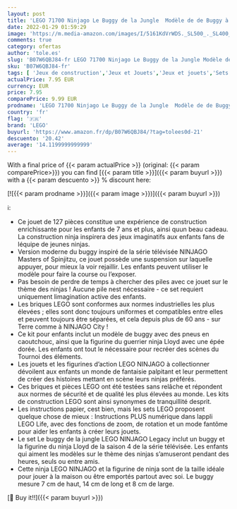 ```yaml
---
layout: post
title: 'LEGO 71700 Ninjago Le Buggy de la Jungle  Modèle de de Buggy à Construire avec Une Figurine de Ninja'
date: 2022-01-29 01:59:29
image: 'https://m.media-amazon.com/images/I/5161KdVrWDS._SL500_._SL400_.jpg'
comments: true
category: ofertas
author: 'tole.es'
slug: 'B07W6QBJ84-fr LEGO 71700 Ninjago Le Buggy de la Jungle Modèle de de...'
sku: 'B07W6QBJ84-fr'
tags: [ 'Jeux de construction','Jeux et Jouets','Jeux et jouets','Sets de jeux de construction','lego', ]
actualPrice: 7.95 EUR
currency: EUR
price: 7.95
comparePrice: 9.99 EUR
prodname: 'LEGO 71700 Ninjago Le Buggy de la Jungle  Modèle de de Buggy à Construire avec Une Figurine de Ninja'
country: 'fr'
flag: '🇫🇷'
brand: 'LEGO'
buyurl: 'https://www.amazon.fr/dp/B07W6QBJ84/?tag=tolees0d-21'
descuento: '20.42'
average: '14.1199999999999'
---
```


With a final price of {{< param actualPrice >}} (original: {{< param comparePrice>}}) you can find [{{< param title >}}]({{< param buyurl >}}) with a  {{< param descuento >}} % discount here:

[![{{< param prodname >}}]({{< param image >}})]({{< param buyurl >}})

ℹ️:

- Ce jouet de 127 pièces constitue une expérience de construction enrichissante pour les enfants de 7 ans et plus, ainsi quun beau cadeau. La construction ninja inspirera des jeux imaginatifs aux enfants fans de léquipe de jeunes ninjas.
- Version moderne du buggy inspiré de la série télévisée NINJAGO Masters of Spinjitzu, ce jouet possède une suspension sur laquelle appuyer, pour mieux la voir rejaillir. Les enfants peuvent utiliser le modèle pour faire la course ou l’exposer.
- Pas besoin de perdre de temps à chercher des piles avec ce jouet sur le thème des ninjas ! Aucune pile nest nécessaire - ce set requiert uniquement limagination active des enfants.
- Les briques LEGO sont conformes aux normes industrielles les plus élevées ; elles sont donc toujours uniformes et compatibles entre elles et peuvent toujours être séparées, et cela depuis plus de 60 ans - sur Terre comme à NINJAGO City !
- Ce kit pour enfants inclut un modèle de buggy avec des pneus en caoutchouc, ainsi que la figurine du guerrier ninja Lloyd avec une épée dorée. Les enfants ont tout le nécessaire pour recréer des scènes du Tournoi des éléments.
- Les jouets et les figurines d’action LEGO NINJAGO à collectionner dévoilent aux enfants un monde de fantaisie palpitant et leur permettent de créer des histoires mettant en scène leurs ninjas préférés.
- Ces briques et pièces LEGO ont été testées sans relâche et répondent aux normes de sécurité et de qualité les plus élevées au monde. Les kits de construction LEGO sont ainsi synonymes de tranquillité desprit.
- Les instructions papier, cest bien, mais les sets LEGO proposent quelque chose de mieux : Instructions PLUS numérique dans lappli LEGO Life, avec des fonctions de zoom, de rotation et un mode fantôme pour aider les enfants à créer leurs jouets.
- Le set Le buggy de la jungle LEGO NINJAGO Legacy inclut un buggy et la figurine du ninja Lloyd de la saison 4 de la série télévisée. Les enfants qui aiment les modèles sur le thème des ninjas s’amuseront pendant des heures, seuls ou entre amis.
- Cette ninja LEGO NINJAGO et la figurine de ninja sont de la taille idéale pour jouer à la maison ou être emportés partout avec soi. Le buggy mesure 7 cm de haut, 14 cm de long et 8 cm de large.

[🛒 Buy it!!]({{< param buyurl >}})
